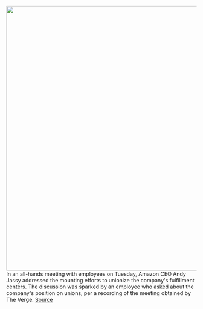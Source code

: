 <img src='https://cdn.vox-cdn.com/thumbor/mM452j-QXXIIzm9QRWDJcbMBIIA=/0x0:2040x1360/1200x800/filters:focal(857x517:1183x843)/cdn.vox-cdn.com/uploads/chorus_image/image/70772685/acastro_181114_1777_amazon_hq2_0004.0.jpg' width='700px' /><br/>
In an all-hands meeting with employees on Tuesday, Amazon CEO Andy Jassy addressed the mounting efforts to unionize the company's fulfillment centers. The discussion was sparked by an employee who asked about the company's position on unions, per a recording of the meeting obtained by The Verge.
<a href='https://www.theverge.com/2022/4/20/23033881/amazon-ceo-andy-jassy-union-coments-elections-all-hands'> Source <a/>
